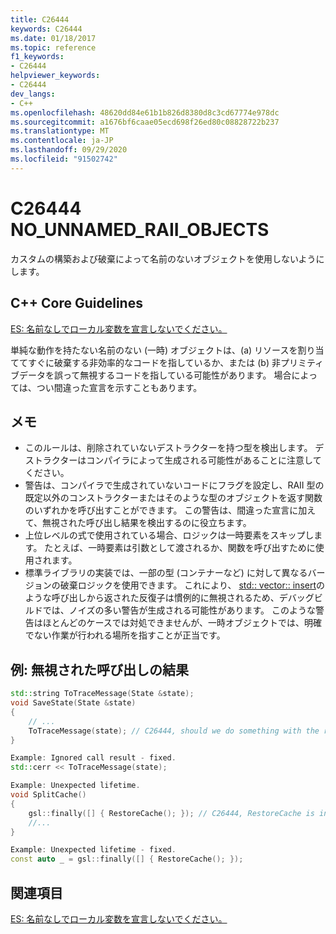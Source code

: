 ```yaml
---
title: C26444
keywords: C26444
ms.date: 01/18/2017
ms.topic: reference
f1_keywords:
- C26444
helpviewer_keywords:
- C26444
dev_langs:
- C++
ms.openlocfilehash: 48620dd84e61b1b826d8380d8c3cd67774e978dc
ms.sourcegitcommit: a1676bf6caae05ecd698f26ed80c08828722b237
ms.translationtype: MT
ms.contentlocale: ja-JP
ms.lasthandoff: 09/29/2020
ms.locfileid: "91502742"
---
```

# <a name="c26444-no_unnamed_raii_objects"></a>C26444 NO_UNNAMED_RAII_OBJECTS

カスタムの構築および破棄によって名前のないオブジェクトを使用しないようにします。

## <a name="c-core-guidelines"></a>C++ Core Guidelines

[ES: 名前なしでローカル変数を宣言しないでください。](https://github.com/isocpp/CppCoreGuidelines/blob/master/CppCoreGuidelines.md#Res-noname)

単純な動作を持たない名前のない (一時) オブジェクトは、(a) リソースを割り当ててすぐに破棄する非効率的なコードを指しているか、または (b) 非プリミティブデータを誤って無視するコードを指している可能性があります。 場合によっては、つい間違った宣言を示すこともあります。

## <a name="notes"></a>メモ

- このルールは、削除されていないデストラクターを持つ型を検出します。 デストラクターはコンパイラによって生成される可能性があることに注意してください。
- 警告は、コンパイラで生成されていないコードにフラグを設定し、RAII 型の既定以外のコンストラクターまたはそのような型のオブジェクトを返す関数のいずれかを呼び出すことができます。 この警告は、間違った宣言に加えて、無視された呼び出し結果を検出するのに役立ちます。
- 上位レベルの式で使用されている場合、ロジックは一時要素をスキップします。 たとえば、一時要素は引数として渡されるか、関数を呼び出すために使用されます。
- 標準ライブラリの実装では、一部の型 (コンテナーなど) に対して異なるバージョンの破棄ロジックを使用できます。 これにより、 [std:: vector:: insert](../standard-library/vector-class.md#insert)のような呼び出しから返された反復子は慣例的に無視されるため、デバッグビルドでは、ノイズの多い警告が生成される可能性があります。 このような警告はほとんどのケースでは対処できませんが、一時オブジェクトでは、明確でない作業が行われる場所を指すことが正当です。

## <a name="example-ignored-call-result"></a>例: 無視された呼び出しの結果

```cpp
std::string ToTraceMessage(State &state);
void SaveState(State &state)
{
    // ...
    ToTraceMessage(state); // C26444, should we do something with the result of this call?
}

Example: Ignored call result - fixed.
std::cerr << ToTraceMessage(state);

Example: Unexpected lifetime.
void SplitCache()
{
    gsl::finally([] { RestoreCache(); }); // C26444, RestoreCache is invoked immediately!
    //...
}

Example: Unexpected lifetime - fixed.
const auto _ = gsl::finally([] { RestoreCache(); });
```

## <a name="see-also"></a>関連項目

[ES: 名前なしでローカル変数を宣言しないでください。](https://github.com/isocpp/CppCoreGuidelines/blob/master/CppCoreGuidelines.md)
